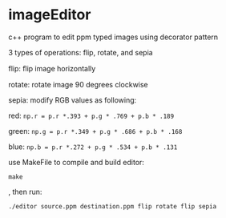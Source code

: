 # imageEditor
c++ program to edit ppm typed images using decorator pattern

3 types of operations: flip, rotate, and sepia

flip: 
ﬂip image horizontally

rotate: 
rotate image 90 degrees clockwise

sepia: 
modify RGB values as following:

red: `np.r = p.r *.393 + p.g * .769 + p.b * .189`

green: `np.g = p.r *.349 + p.g * .686 + p.b * .168 `

blue: `np.b = p.r *.272 + p.g * .534 + p.b * .131 `


use MakeFile to compile and build editor:

`make`

, then run:

`./editor source.ppm destination.ppm flip rotate flip sepia`


